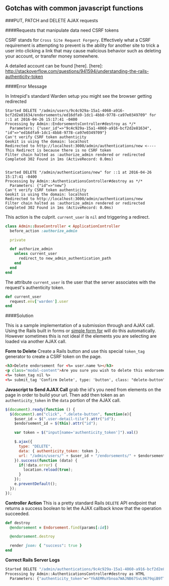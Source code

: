 ## Gotchas with common javascript functions

###PUT, PATCH and DELETE AJAX requests 

####Requests that manipulate data need CSRF tokens

CSRF stands for `Cross Site Request Forgery`. Effectively what a CSRF requirement is attempting to prevent is the ability for another site to trick a user into clicking a link that may cause malicious behavior such as deleting your account, or transfer money somewhere.

A detailed account can be found [here].
[here]: http://stackoverflow.com/questions/941594/understanding-the-rails-authenticity-token

####Error Message

In Intrepid's standard Warden setup you might see the browser getting redirected
```
Started DELETE "/admin/users/9c4c929a-15a1-4060-a916-bcf2d2e81634/endorsements/ed16dfa9-1dc1-4bb8-9778-ca97e0349709" for ::1 at 2016-04-26 15:17:41 -0400
Processing by Admin::EndorsementsController#destroy as */*
  Parameters: {"user_id"=>"9c4c929a-15a1-4060-a916-bcf2d2e81634", "id"=>"ed16dfa9-1dc1-4bb8-9778-ca97e0349709"}
Can't verify CSRF token authenticity
Geokit is using the domain: localhost
Redirected to http://localhost:3000/admin/authentications/new <---- This Redirect is because there is no CSRF token
Filter chain halted as :authorize_admin rendered or redirected
Completed 302 Found in 1ms (ActiveRecord: 0.0ms)


Started DELETE "/admin/authentications/new" for ::1 at 2016-04-26 15:17:41 -0400
Processing by Admin::AuthenticationsController#destroy as */*
  Parameters: {"id"=>"new"}
Can't verify CSRF token authenticity
Geokit is using the domain: localhost
Redirected to http://localhost:3000/admin/authentications/new
Filter chain halted as :authorize_admin rendered or redirected
Completed 302 Found in 1ms (ActiveRecord: 0.0ms)
```

This action is the culprit. `current_user` is `nil` and triggering a redirect.
```ruby
class Admin::BaseController < ApplicationController
  before_action :authorize_admin

  private

  def authorize_admin
    unless current_user
      redirect_to new_admin_authentication_path
    end
  end
end
```

The attribute `current_user` is the user that the server associates with the request's authenticity token.
```ruby
def current_user
  request.env['warden'].user
end
```

####Solution

This is a sample implementation of a submission through and AJAX call. Using the Rails built in forms or [simple form for] will do this automatically. However sometimes this is not ideal if the elements you are selecting are loaded via another AJAX call.

[simple form for]: https://github.com/plataformatec/simple_form

**Form to Delete**
Create a Rails button and use this special `token_tag` generator to create a CSRF token on the page.
```html
<h3>Delete endorsement for <%= user.name %></h3>
<p class="modal-content">Are you sure you wish to delete this endorsement? This action cannot be undone. </p>
<%= token_tag nil %>
<%= submit_tag 'Confirm Delete', type: 'button', class: "delete-button" %>
```

**Javascript to Send AJAX Call**
grab the id's you need from elements on the page in order to build your url. Then add then token as an `authenticity_token` in the `data` portion of the AJAX call.

```javascript
$(document).ready(function () {
  $(document).on("click", ".delete-button", function(e){
    $user_id = $(".user-detail-tile").attr("id");
    $endorsement_id = $(this).attr("id");

    var token = $("input[name='authenticity_token']").val()

    $.ajax({
      type: "DELETE",
      data: { authenticity_token: token },
      url: "/admin/users/" + $user_id + "/endorsements/" + $endorsement_id
    }).success(function (data) {
      if(!data.error) {
        location.reload(true);
      }
    });
    e.preventDefault();
  });
});
```

**Controller Action**
This is a pretty standard Rails `DELETE` API endpoint that returns a success boolean to let the AJAX callback know that the operation succeeded.
```ruby
def destroy
  @endorsement = Endorsement.find(params[:id])

  @endorsement.destroy

  render json: { "success": true }
end
```


**Correct Rails Server Logs**
```bash
Started DELETE "/admin/authentications/9c4c929a-15a1-4060-a916-bcf2d2e81634" for ::1 at 2016-04-26 16:29:13 -0400
Processing by Admin::AuthenticationsController#destroy as HTML
  Parameters: {"authenticity_token"=>"YkAEMRuYbnoa7WAJNB67SvL9679qiB9TTkm6vP8EHgcOS5UKyEgHueu3Onn3fylSOP849ivMaOgbNk8tU1HzDw==", "id"=>"9c4c929a-15a1-4060-a916-bcf2d2e81634"}
```
